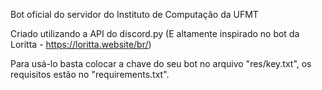Bot oficial do servidor do Instituto de Computação da UFMT

Criado utilizando a API do discord.py (E altamente inspirado no bot da Loritta - https://loritta.website/br/)

Para usá-lo basta colocar a chave do seu bot no arquivo "res/key.txt", os requisitos estão no "requirements.txt".
